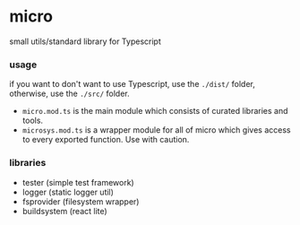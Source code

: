 # micro

small utils/standard library for Typescript

### usage
if you want to don't want to use Typescript, use the `./dist/` folder, otherwise, use the `./src/` folder.
- `micro.mod.ts` is the main module which consists of curated libraries and tools.
- `microsys.mod.ts` is a wrapper module for all of micro which gives access to every exported function. Use with caution.

### libraries
- tester (simple test framework)
- logger (static logger util)
- fsprovider (filesystem wrapper)
- buildsystem (react lite)